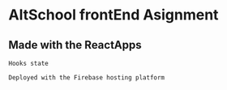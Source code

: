 # AltSchool frontEnd Asignment

## Made with the ReactApps

`Hooks state`

`Deployed with the Firebase hosting platform`
